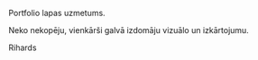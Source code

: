 Portfolio lapas uzmetums.

Neko nekopēju, vienkārši galvā izdomāju vizuālo un izkārtojumu.

Rihards

